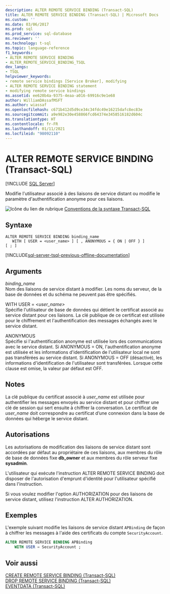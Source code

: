 ```yaml
---
description: ALTER REMOTE SERVICE BINDING (Transact-SQL)
title: ALTER REMOTE SERVICE BINDING (Transact-SQL) | Microsoft Docs
ms.custom: ''
ms.date: 03/06/2017
ms.prod: sql
ms.prod_service: sql-database
ms.reviewer: ''
ms.technology: t-sql
ms.topic: language-reference
f1_keywords:
- ALTER REMOTE SERVICE BINDING
- ALTER_REMOTE_SERVICE_BINDING_TSQL
dev_langs:
- TSQL
helpviewer_keywords:
- remote service bindings [Service Broker], modifying
- ALTER REMOTE SERVICE BINDING statement
- modifying remote service bindings
ms.assetid: ee620b4a-9375-4eaa-a016-69916c9e1e68
author: WilliamDAssafMSFT
ms.author: wiassaf
ms.openlocfilehash: c671b412d5d9ce34c34fdc49e16215dafc8ec83e
ms.sourcegitcommit: a9e982e30e458866fcd64374e3458516182d604c
ms.translationtype: HT
ms.contentlocale: fr-FR
ms.lasthandoff: 01/11/2021
ms.locfileid: "98092110"
---
```

# <a name="alter-remote-service-binding-transact-sql"></a>ALTER REMOTE SERVICE BINDING (Transact-SQL)
[!INCLUDE [SQL Server](../../includes/applies-to-version/sqlserver.md)]

  Modifie l'utilisateur associé à des liaisons de service distant ou modifie le paramètre d'authentification anonyme pour ces liaisons.  
  
 ![Icône du lien de rubrique](../../database-engine/configure-windows/media/topic-link.gif "Icône du lien de rubrique") [Conventions de la syntaxe Transact-SQL](../../t-sql/language-elements/transact-sql-syntax-conventions-transact-sql.md)  
  
## <a name="syntax"></a>Syntaxe  
  
```syntaxsql
ALTER REMOTE SERVICE BINDING binding_name   
   WITH [ USER = <user_name> ] [ , ANONYMOUS = { ON | OFF } ]   
[ ; ]  
```  
  

[!INCLUDE[sql-server-tsql-previous-offline-documentation](../../includes/sql-server-tsql-previous-offline-documentation.md)]

## <a name="arguments"></a>Arguments
 *binding_name*  
 Nom des liaisons de service distant à modifier. Les noms du serveur, de la base de données et du schéma ne peuvent pas être spécifiés.  
  
 WITH USER = \<*user_name>*  
 Spécifie l'utilisateur de base de données qui détient le certificat associé au service distant pour ces liaisons. La clé publique de ce certificat est utilisée pour le chiffrement et l'authentification des messages échangés avec le service distant.  
  
 ANONYMOUS  
 Spécifie si l'authentification anonyme est utilisée lors des communications avec le service distant. Si ANONYMOUS = ON, l'authentification anonyme est utilisée et les informations d'identification de l'utilisateur local ne sont pas transférées au service distant. Si ANONYMOUS = OFF (désactivé), les informations d'identification de l'utilisateur sont transférées. Lorsque cette clause est omise, la valeur par défaut est OFF.  
  
## <a name="remarks"></a>Notes  
 La clé publique du certificat associé à *user_name* est utilisée pour authentifier les messages envoyés au service distant et pour chiffrer une clé de session qui sert ensuite à chiffrer la conversation. Le certificat de *user_name* doit correspondre au certificat d’une connexion dans la base de données qui héberge le service distant.  
  
## <a name="permissions"></a>Autorisations  
 Les autorisations de modification des liaisons de service distant sont accordées par défaut au propriétaire de ces liaisons, aux membres du rôle de base de données fixe **db_owner** et aux membres du rôle serveur fixe **sysadmin**.  
  
 L'utilisateur qui exécute l'instruction ALTER REMOTE SERVICE BINDING doit disposer de l'autorisation d'emprunt d'identité pour l'utilisateur spécifié dans l'instruction.  
  
 Si vous voulez modifier l'option AUTHORIZATION pour des liaisons de service distant, utilisez l'instruction ALTER AUTHORIZATION.  
  
## <a name="examples"></a>Exemples  
 L'exemple suivant modifie les liaisons de service distant `APBinding` de façon à chiffrer les messages à l'aide des certificats du compte `SecurityAccount`.  
  
```sql  
ALTER REMOTE SERVICE BINDING APBinding  
    WITH USER = SecurityAccount ;  
```  
  
## <a name="see-also"></a>Voir aussi  
 [CREATE REMOTE SERVICE BINDING &#40;Transact-SQL&#41;](../../t-sql/statements/create-remote-service-binding-transact-sql.md)   
 [DROP REMOTE SERVICE BINDING &#40;Transact-SQL&#41;](../../t-sql/statements/drop-remote-service-binding-transact-sql.md)   
 [EVENTDATA &#40;Transact-SQL&#41;](../../t-sql/functions/eventdata-transact-sql.md)  
  
  

